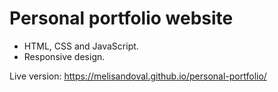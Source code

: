 # Personal portfolio website

- HTML, CSS and JavaScript.
- Responsive design.

Live version: https://melisandoval.github.io/personal-portfolio/
